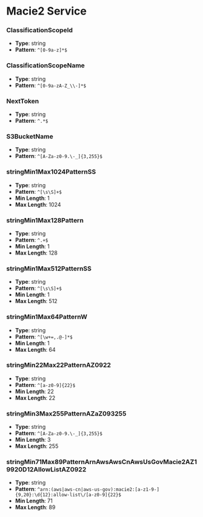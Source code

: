 # Macie2 Service

### ClassificationScopeId
- **Type**: string
- **Pattern**: `^[0-9a-z]*$`

### ClassificationScopeName
- **Type**: string
- **Pattern**: `^[0-9a-zA-Z_\\-]*$`

### NextToken
- **Type**: string
- **Pattern**: `^.*$`

### S3BucketName
- **Type**: string
- **Pattern**: `^[A-Za-z0-9.\-_]{3,255}$`

### stringMin1Max1024PatternSS
- **Type**: string
- **Pattern**: `^[\s\S]+$`
- **Min Length**: 1
- **Max Length**: 1024

### stringMin1Max128Pattern
- **Type**: string
- **Pattern**: `^.+$`
- **Min Length**: 1
- **Max Length**: 128

### stringMin1Max512PatternSS
- **Type**: string
- **Pattern**: `^[\s\S]+$`
- **Min Length**: 1
- **Max Length**: 512

### stringMin1Max64PatternW
- **Type**: string
- **Pattern**: `^[\w+=,.@-]*$`
- **Min Length**: 1
- **Max Length**: 64

### stringMin22Max22PatternAZ0922
- **Type**: string
- **Pattern**: `^[a-z0-9]{22}$`
- **Min Length**: 22
- **Max Length**: 22

### stringMin3Max255PatternAZaZ093255
- **Type**: string
- **Pattern**: `^[A-Za-z0-9.\-_]{3,255}$`
- **Min Length**: 3
- **Max Length**: 255

### stringMin71Max89PatternArnAwsAwsCnAwsUsGovMacie2AZ19920D12AllowListAZ0922
- **Type**: string
- **Pattern**: `^arn:(aws|aws-cn|aws-us-gov):macie2:[a-z1-9-]{9,20}:\d{12}:allow-list\/[a-z0-9]{22}$`
- **Min Length**: 71
- **Max Length**: 89

